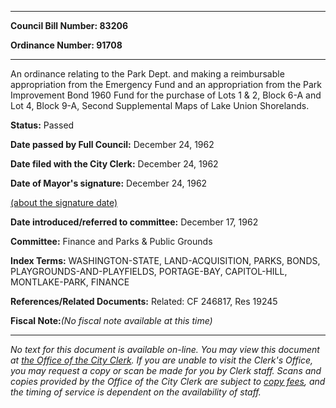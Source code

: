 

********

**Council Bill Number: 83206**
   
**Ordinance Number: 91708**
********

 An ordinance relating to the Park Dept. and making a reimbursable appropriation from the Emergency Fund and an appropriation from the Park Improvement Bond 1960 Fund for the purchase of Lots 1 & 2, Block 6-A and Lot 4, Block 9-A, Second Supplemental Maps of Lake Union Shorelands.

**Status:** Passed
   
**Date passed by Full Council:** December 24, 1962
   
**Date filed with the City Clerk:** December 24, 1962
   
**Date of Mayor's signature:** December 24, 1962
   
[(about the signature date)](/~public/approvaldate.htm)
   
   
   
**Date introduced/referred to committee:** December 17, 1962
   
**Committee:** Finance and Parks & Public Grounds
   
   
**Index Terms:** WASHINGTON-STATE, LAND-ACQUISITION, PARKS, BONDS, PLAYGROUNDS-AND-PLAYFIELDS, PORTAGE-BAY, CAPITOL-HILL, MONTLAKE-PARK, FINANCE

**References/Related Documents:** Related: CF 246817, Res 19245

**Fiscal Note:**_(No fiscal note available at this time)_
********

_No text for this document is available on-line. You may view this document at [the Office of the City Clerk](http://www.seattle.gov/leg/clerk/contactUs.htm). If you are unable to visit the Clerk's Office, you may request a copy or scan be made for you by Clerk staff. Scans and copies provided by the Office of the City Clerk are subject to [copy fees](http://clerk.seattle.gov/~public/clerkfees.htm), and the timing of service is dependent on the availability of staff._

